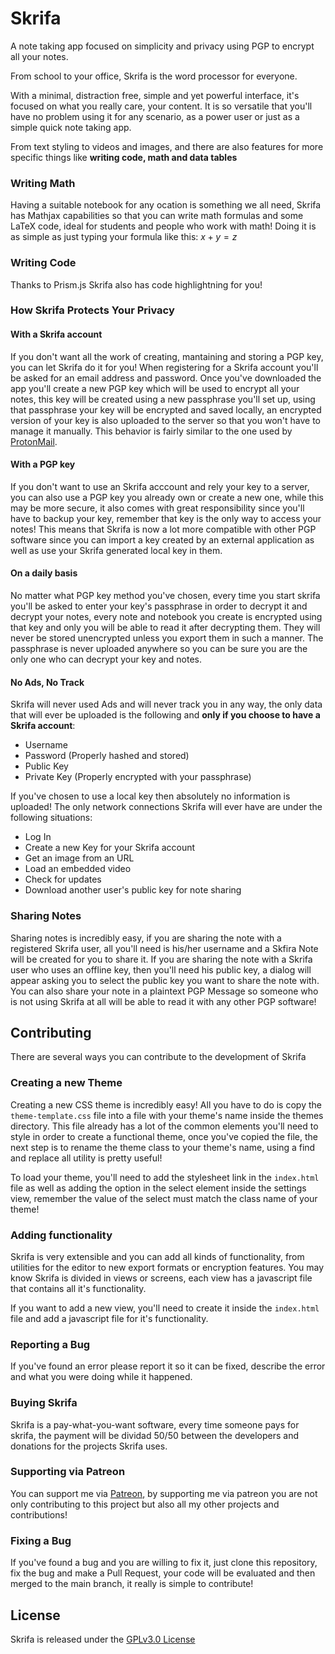 # Skrifa

A note taking app focused on simplicity and privacy using PGP to encrypt all your notes.

From school to your office, Skrifa is the word processor for everyone.

With a minimal, distraction free, simple and yet powerful interface, it's focused on what you really care, your content. It is so versatile that you'll have no problem using it for any scenario, as a power user or just as a simple quick note taking app.

From text styling to videos and images, and there are also features for more specific things like **writing code, math and data tables**

### Writing Math
Having a suitable notebook for any ocation is something we all need, Skrifa has Mathjax capabilities so that you can write math formulas and some LaTeX code, ideal for students and people who work with math! Doing it is as simple as just typing your formula like this:
$x + y = z$

### Writing Code
Thanks to Prism.js Skrifa also has code highlightning for you!

### How Skrifa Protects Your Privacy

#### With a Skrifa account
If you don't want all the work of creating, mantaining and storing a PGP key, you can let Skrifa do it for you! When registering for a Skrifa account you'll be asked for an email address and password. Once you've downloaded the app you'll create a new PGP key which will be used to encrypt all your notes, this key will be created using a new passphrase you'll set up, using that passphrase your key will be encrypted and saved locally, an encrypted version of your key is also uploaded to the server so that you won't have to manage it manually. This behavior is fairly similar to the one used by [ProtonMail](https://protonmail.com/).

#### With a PGP key
If you don't want to use an Skrifa acccount and rely your key to a server, you can also use a PGP key you already own or create a new one, while this may be more secure, it also comes with great responsibility since you'll have to backup your key, remember that key is the only way to access your notes! This means that Skrifa is now a lot more compatible with other PGP software since you can import a key created by an external application as well as use your Skrifa generated local key in them.

#### On a daily basis
No matter what PGP key method you've chosen, every time you start skrifa you'll be asked to enter your key's passphrase in order to decrypt it and decrypt your notes, every note and notebook you create is encrypted using that key and only you will be able to read it after decrypting them. They will never be stored unencrypted unless you export them in such a manner. The passphrase is never uploaded anywhere so you can be sure you are the only one who can decrypt your key and notes.

#### No Ads, No Track
Skrifa will never used Ads and will never track you in any way, the only data that will ever be uploaded is the following and **only if you choose to have a Skrifa account**:
* Username
* Password (Properly hashed and stored)
* Public Key
* Private Key (Properly encrypted with your passphrase)

If you've chosen to use a local key then absolutely no information is uploaded! The only network connections Skrifa will ever have are under the following situations:

* Log In
* Create a new Key for your Skrifa account
* Get an image from an URL
* Load an embedded video
* Check for updates
* Download another user's public key for note sharing

### Sharing Notes
Sharing notes is incredibly easy, if you are sharing the note with a registered Skrifa user, all you'll need is his/her username and a Skfira Note will be created for you to share it.
If you are sharing the note with a Skrifa user who uses an offline key, then you'll need his public key, a dialog will appear asking you to select the public key you want to share the note with.
You can also share your note in a plaintext PGP Message so someone who is not using Skrifa at all will be able to read it with any other PGP software!

## Contributing
There are several ways you can contribute to the development of Skrifa

### Creating a new Theme
Creating a new CSS theme is incredibly easy! All you have to do is copy the `theme-template.css` file into a file with your theme's name inside the themes directory.
This file already has a lot of the common elements you'll need to style in order to create a functional theme, once you've copied the file, the next step is to rename the theme class to your theme's name, using a find and replace all utility is pretty useful!

To load your theme, you'll need to add the stylesheet link in the `index.html` file as well as adding the option in the select element inside the settings view, remember the value of the select must match the class name of your theme!

### Adding functionality
Skrifa is very extensible and you can add all kinds of functionality, from utilities for the editor to new export formats or encryption features. You may know Skrifa is divided in views or screens, each view has a javascript file that contains all it's functionality.

If you want to add a new view, you'll need to create it inside the `index.html` file and add a javascript file for it's functionality.

### Reporting a Bug
If you've found an error please report it so it can be fixed, describe the error and what you were doing while it happened.

### Buying Skrifa
Skrifa is a pay-what-you-want software, every time someone pays for skrifa, the payment will be dividad 50/50 between the developers and donations for the projects Skrifa uses.

### Supporting via Patreon
You can support me via [Patreon](https://www.patreon.com/Hyuchia), by supporting me via patreon you are not only contributing to this project but also all my other projects and contributions!

### Fixing a Bug
If you've found a bug and you are willing to fix it, just clone this repository, fix the bug and make a Pull Request, your code will be evaluated and then merged to the main branch, it really is simple to contribute!

## License
Skrifa is released under the [GPLv3.0 License](https://github.com/Skrifa/Skrifa/blob/master/LICENSE)
